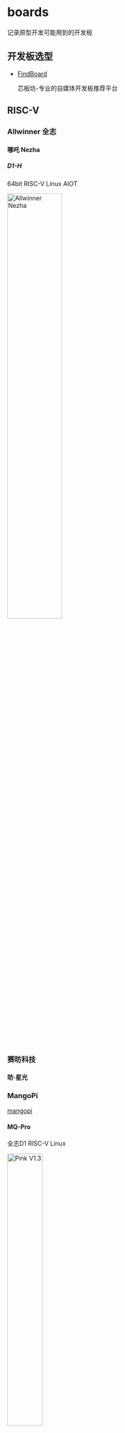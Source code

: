 # boards

记录原型开发可能用到的开发板



## 开发板选型

- [FindBoard](https://www.findboard.cn/#/home)

  芯板坊-专业的自媒体开发板推荐平台



## RISC-V

### Allwinner  全志

#### 哪吒 Nezha

##### D1-H

64bit RISC-V Linux AIOT

<img src="https://d1.docs.aw-ol.com/assets/img/D1H%E5%93%AA%E5%90%92.png" alt="Allwinner Nezha" align="center" width=50% />




### 赛昉科技

#### 昉·星光



### MangoPi

[mangopi](https://mangopi.cc/)

#### MQ-Pro

全志D1 RISC-V Linux

<img src="https://mangopi.cc/_media/mq-pro-pink-t.png" alt="Pink V1.3" width=40% align="center" />



### Sipeed

#### Maix

##### MaixDock 

k210

##### Maixduino

k210



#### Lichee

##### Lichee RV Dock

全志D1开发板 RISC-V Linux

<img src="https://wiki.sipeed.com/hardware/zh/lichee/assets/RV/RV-Dock.jpg" width=50% align='center'/>






### 嘉楠科技 kendryte

#### 嘉楠堪智

##### K510

##### K210





## Cortex A

### Cortex A7

#### pcDuino

##### pcDuino3 Nano

全志 A20

- [LinkSprite pcDuino3 Nano](https://www.linksprite.com/linksprite-pcduino3-nano/)

<img src="http://www.linksprite.com/wp-content/uploads/2014/11/PCD-3Nano-31.jpg" alt="pcDuino3 Nano" width=50% align='center' />





##### pcDuino3 V3



#### 友善之臂

##### NanoPi

##### NanoPi Duo2

全志H3



#### 野火

##### EBF-6NULL S1 

野火i.MX 6NULL Mini



#### 稚晖君

##### Quark-N



## Cortex M

### 阿里

#### HaaS

##### HaaS 100

<img src="https://static-aliyun-doc.oss-accelerate.aliyuncs.com/assets/img/zh-CN/3427240061/p168540.png" alt="HaaS 100"  align='center' width=50% />



### Raspberry

#### Raspberry Pi Pico

<img src="https://assets.raspberrypi.com/static/74679d6c81ffc5503a20b64feae2ed4f/2b8d7/pico-rp2040.webp" alt="Pico" width=50% align='center'/>





## Intel

### 电丸科技

#### Zimaboard

微型服务器



## Flashing

### Flashing SD/TF Card

- Etcher (Win/Mac/Linux)

- Win32diskimager (Windows)

- dd

- PhoenixUSBPro ( for Allwinner )

- PhoenixCard ( for Allwinner )

- OpenixCard

  Open Source Version of Allwinner PhoenixCard to Dump, Unpack, Flash Allwinner IMG Files on Linux

- ...

#### PhoenixCard

For Tina-Linux & Android

全志专用镜像，OpenixCard可以解包为普通镜像。

![](https://mangopi.cc/_media/20220418135120.png)



### Flashing OTG

- PhoenixSuit (win)
- LiveSuit (linux)



## Debug tools

### DAPLink


